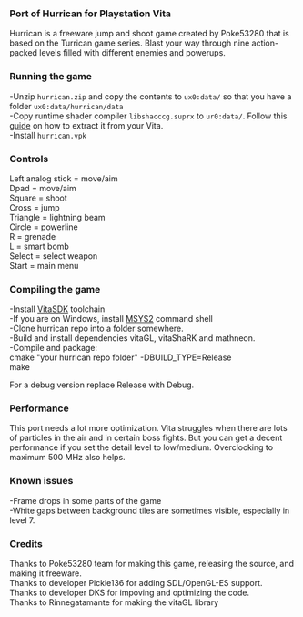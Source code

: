 
### Port of Hurrican for Playstation Vita

Hurrican is a freeware jump and shoot game created by Poke53280 that is based on the Turrican game series. Blast your way through nine action-packed levels filled with different enemies and powerups.

### Running the game
-Unzip `hurrican.zip` and copy the contents to `ux0:data/` so that you have a folder `ux0:data/hurrican/data`  
-Copy runtime shader compiler `libshacccg.suprx` to `ur0:data/`. Follow this [guide](https://samilops2.gitbook.io/vita-troubleshooting-guide/shader-compiler/extract-libshacccg.suprx) on how to extract it from your Vita.  
-Install `hurrican.vpk`

### Controls
Left analog stick = move/aim  
Dpad = move/aim  
Square = shoot  
Cross = jump  
Triangle = lightning beam  
Circle = powerline  
R = grenade  
L = smart bomb  
Select = select weapon  
Start = main menu

### Compiling the game 
-Install [VitaSDK](http://vitasdk.org) toolchain  
-If you are on Windows, install [MSYS2](http://msys2.org) command shell  
-Clone hurrican repo into a folder somewhere.  
-Build and install dependencies vitaGL, vitaShaRK and mathneon.  
-Compile and package:  
  cmake "your hurrican repo folder" -DBUILD_TYPE=Release  
  make

For a debug version replace Release with Debug.

### Performance 
This port needs a lot more optimization. Vita struggles when there are lots of particles in the air and in certain boss fights. But you can get a decent performance if you set the detail level to low/medium. Overclocking to maximum 500 MHz also helps.

### Known issues
-Frame drops in some parts of the game  
-White gaps between background tiles are sometimes visible, especially in level 7.


### Credits
Thanks to Poke53280 team for making this game, releasing the source, and making it freeware.  
Thanks to developer Pickle136 for adding SDL/OpenGL-ES support.  
Thanks to developer DKS for impoving and optimizing the code.  
Thanks to Rinnegatamante for making the vitaGL library
